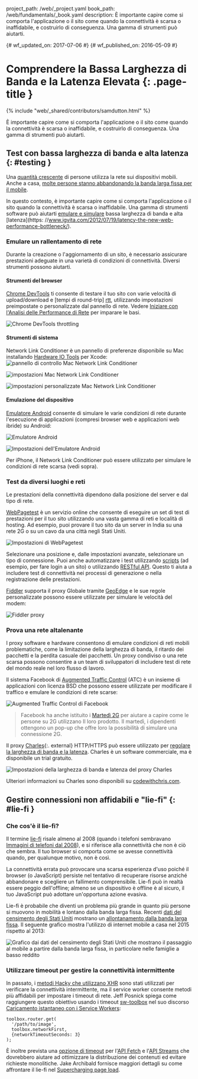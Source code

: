 project_path: /web/_project.yaml
book_path: /web/fundamentals/_book.yaml
description: È importante capire come si comporta l'applicazione o il sito come quando la connettività è scarsa o inaffidabile, e costruirlo di conseguenza. Una gamma di strumenti può aiutarti.

{# wf_updated_on: 2017-07-06 #}
{# wf_published_on: 2016-05-09 #}

# Comprendere la Bassa Larghezza di Banda e la Latenza Elevata {: .page-title }

{% include "web/_shared/contributors/samdutton.html" %}

È importante capire come si comporta l'applicazione o il sito come 
quando la connettività è scarsa o inaffidabile, e costruirlo di 
conseguenza. Una gamma di strumenti può aiutarti.

## Test con bassa larghezza di banda e alta latenza {: #testing }

Una 
[quantità crescente](http://adwords.blogspot.co.uk/2015/05/building-for-next-moment.html) 
di persone utilizza la rete sui dispositivi mobili. Anche a casa, 
[molte persone stanno abbandonando la banda larga fissa per il mobile](https://www.washingtonpost.com/news/the-switch/wp/2016/04/18/new-data-americans-are-abandoning-wired-home-internet/).

In questo contesto, è importante capire come si comporta l'applicazione 
o il sito quando la connettività è scarsa o inaffidabile. Una gamma di 
strumenti software può aiutarti 
[emulare e simulare](https://stackoverflow.com/questions/1584617/simulator-or-emulator-what-is-the-differenza) 
bassa larghezza di banda e alta 
[latenza](https: //www.igvita.com/2012/07/19/latency-the-new-web-performance-bottleneck/).

### Emulare un rallentamento di rete

Durante la creazione o l'aggiornamento di un sito, è necessario 
assicurare prestazioni adeguate in una varietà di condizioni di 
connettività. Diversi strumenti possono aiutarti.

#### Strumenti del browser

[Chrome DevTools](/web/tools/chrome-devtools) ti consente di testare il tuo sito con 
varie velocità di upload/download e [tempi di round-trip] [rtt], utilizzando impostazioni 
preimpostate o personalizzate dal pannello di rete. Vedere 
[Iniziare con l'Analisi delle Performance di Rete](/web/tools/chrome-devtools/network-performance/) 
per imparare le basi.

![Chrome DevTools throttling](images/chrome-devtools-throttling.png)

[rtt]: https://www.igvita.com/2012/07/19/latency-the-new-web-performance-bottleneck/

#### Strumenti di sistema

Network Link Conditioner è un pannello di preferenze disponibile su Mac 
installando 
[Hardware IO Tools](https://developer.apple.com/downloads/?q=Hardware%20IO%20Tools) 
per Xcode: 
![pannello di controllo Mac Network Link Conditioner](images/network-link-conditioner-control-panel.png)

![impostazioni Mac Network Link Conditioner](images/network-link-conditioner-settings.png)

![impostazioni personalizzate Mac Network Link Conditioner](images/network-link-conditioner-custom.png)

#### Emulazione del dispositivo

[Emulatore Android](http://developer.android.com/tools/devices/emulator.html#netspeed) 
consente di simulare le varie condizioni di rete durante l'esecuzione di 
applicazioni (compresi browser web e applicazioni web ibride) su Android:

![Emulatore Android](images/android-emulator.png)

![Impostazioni dell'Emulatore Android](images/android-emulator-settings.png)

Per iPhone, il Network Link Conditioner può essere utilizzato per 
simulare le condizioni di rete scarsa (vedi sopra).

### Test da diversi luoghi e reti

Le prestazioni della connettività dipendono dalla posizione del server 
e dal tipo di rete.

[WebPagetest](https://webpagetest.org) è un servizio online che consente 
di eseguire un set di test di prestazioni per il tuo sito utilizzando 
una vasta gamma di reti e località di hosting. Ad esempio, puoi provare 
il tuo sito da un server in India su una rete 2G o su un cavo da una 
città negli Stati Uniti.

![Impostazioni di WebPagetest](images/webpagetest.png)

Selezionare una posizione e, dalle impostazioni avanzate, selezionare un 
tipo di connessione. Puoi anche automatizzare i test utilizzando 
[scripts](https://sites.google.com/a/webpagetest.org/docs/using-webpagetest/scripting) 
(ad esempio, per fare login a un sito) o utilizzando 
[RESTful API](https://sites.google.com/a/webpagetest.org/docs/advanced-features/webpagetest-restful-apis). 
Questo ti aiuta a includere test di connettività nei processi di 
generazione o nella registrazione delle prestazioni.

[Fiddler](http://www.telerik.com/fiddler) supporta il proxy Globale 
tramite [GeoEdge](http://www.geoedge.com/faq) e le sue regole 
personalizzate possono essere utilizzate per simulare le velocità del 
modem:

![Fiddler proxy](images/fiddler.png)

### Prova una rete altalenante

I proxy software e hardware consentono di emulare condizioni di reti 
mobili problematiche, come la limitazione della larghezza di banda, il 
ritardo dei pacchetti e la perdita casuale dei pacchetti. Un proxy 
condiviso o una rete scarsa possono consentire a un team di sviluppatori 
di includere test di rete del mondo reale nel loro flusso di lavoro.

Il sistema Facebook di [Augmented Traffic Control](http://facebook.githubith.io/augmented-traffic-control/) 
(ATC) è un insieme di applicazioni con licenza BSD che possono essere 
utilizzate per modificare il traffico e emulare le condizioni di rete scarse:

![Augmented Traffic Control di Facebook](images/augmented-traffic-control.png)

> Facebook ha anche istituito i 
[Martedì 2G](https://code.facebook.com/posts/1556407321275493/building-for-emerging-markets-the-story-behind-2g-tuesdays/) 
per aiutare a capire come le persone su 2G utilizzano Il loro prodotto. 
Il martedì, i dipendenti ottengono un pop-up che offre loro la 
possibilità di simulare una connessione 2G.

Il proxy [Charles](https://www.charlesproxy.com/){:. external} HTTP/HTTPS 
può essere utilizzato per 
[regolare la larghezza di banda e la latenza](http://www.charlesproxy.com/documentation/proxying/throttling/). 
Charles è un software commerciale, ma è disponibile un trial gratuito.

![Impostazioni della larghezza di banda e latenza del proxy Charles](images/charles.png)

Ulteriori informazioni su Charles sono disponibili su 
[codewithchris.com](http://codewithchris.com/tutorial-using-charles-proxy-with-your-ios-development-and-http-debugging/).

## Gestire connessioni non affidabili e "lie-fi" {: #lie-fi }

### Che cos'è il lie-fi?

Il termine [lie-fi](http://www.urbandictionary.com/define.php?term=lie-fi")
risale almeno al 2008 (quando i telefoni sembravano 
[Immagini di telefoni dal 2008](https://www.mobilegazette.com/2008-phones-wallchart.htm)), 
e si riferisce alla connettività che non è ciò che sembra. Il tuo browser 
si comporta come se avesse connettività quando, per qualunque motivo, 
non è così.

La connettività errata può provocare una scarsa esperienza d'uso poiché 
il browser (o JavaScript) persiste nel tentativo di recuperare risorse 
anziché abbandonare e scegliere un fallimento comprensibile. Lie-fi può 
in realtà essere peggio dell'offline; almeno se un dispositivo è offline 
è al sicuro, il tuo JavaScript può adottare un'opportuna azione 
evasiva.

Lie-fi è probabile che diventi un problema più grande in quanto più 
persone si muovono in mobilità e lontano dalla banda larga fissa. Recenti 
[dati del censimento degli Stati Uniti](https://www.ntia.doc.gov/blog/2016/evolving-technologies-change-nature-internet-use) 
mostrano un [allontanamento dalla banda larga fissa](https://www.washingtonpost.com/news/the-switch/wp/2016/04/18/new-data-americans-are-abandoning-wired-home-internet/). 
Il seguente grafico mostra l'utilizzo di internet mobile a casa nel 2015 rispetto al 2013:

<img src="images/home-broadband.png" class="center" alt="Grafico dai dati 
del censimento degli Stati Uniti che mostrano il passaggio al mobile a 
partire dalla banda larga fissa, in particolare nelle famiglie a basso 
reddito">

### Utilizzare timeout per gestire la connettività intermittente

In passato, i [metodi Hacky che utilizzano XHR](http://stackoverflow.com/questions/189430/detect-that-internet-connection-is-offline) 
sono stati utilizzati per verificare la connettività intermittente, ma 
il service worker consente metodi più affidabili per impostare 
i timeout di rete. Jeff Posnick spiega come raggiungere questo obiettivo 
usando i timeout [sw-toolbox](https://github.com/GoogleChrome/sw-toolbox) 
nel suo discorso [Caricamento istantaneo con i Service Workers](https://youtu.be/jCKZDTtUA2A?t=19m58s):


    toolbox.router.get(
      '/path/to/image',
      toolbox.networkFirst,
      {networkTimeoutSeconds: 3}
    );
    
È inoltre prevista una 
[opzione di timeout](https://github.com/whatwg/fetch/issues/20) per 
l'[API Fetch](https://developer.mozilla.org/en-US/docs/Web/API/GlobalFetch/fetch) 
e l'[API Streams](https://www.w3.org/TR/streams-api/) che dovrebbero 
aiutare ad ottimizzare la distribuzione dei contenuti ed evitare richieste 
monolitiche. Jake Archibald fornisce maggiori dettagli su come affrontare 
il lie-fi nel 
[Supercharging page load](https://youtu.be/d5_6yHixpsQ?t=6m42s).
